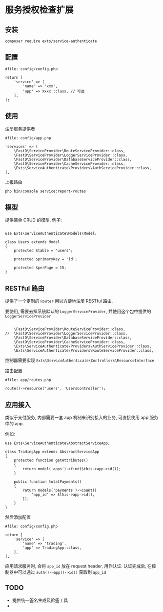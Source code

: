 # 服务授权检查扩展

## 安装
```
composer require exts/service-authenticate
```

## 配置
```
#file: config/config.php

return [
    'service' => [
        'name' => 'xxx',
        'app' => Xxxx::class, // 可选
    ],
];

```

## 使用

注册服务提供者
```
#file: config/app.php

'services' => [
    \FastD\ServiceProvider\RouteServiceProvider::class,
    \FastD\ServiceProvider\LoggerServiceProvider::class,
    \FastD\ServiceProvider\DatabaseServiceProvider::class,
    \FastD\ServiceProvider\CacheServiceProvider::class,
    \Exts\ServiceAuthenticate\Providers\AuthServiceProvider::class,
],
```

上报路由
```
php bin/console service:report-routes
```

## 模型

提供简单 CRUD 的模型, 例子:
```

use Exts\ServiceAuthenticate\Models\Model;

class Users extends Model
{
    protected $table = 'users';
    
    protected $primaryKey = 'id';
    
    protected $perPage = 15;
}

```

## RESTful 路由

提供了一个定制的 `Router` 用以方便地注册 RESTful 路由.

要使用, 需要去掉系统默认的 `LoggerServiceProvider`, 并使用这个包中提供的 `LoggerServiceProvider`

```

    \FastD\ServiceProvider\RouteServiceProvider::class,
//  \FastD\ServiceProvider\LoggerServiceProvider::class,
    \FastD\ServiceProvider\DatabaseServiceProvider::class,
    \FastD\ServiceProvider\CacheServiceProvider::class,
    \Exts\ServiceAuthenticate\Providers\AuthServiceProvider::class,
    \Exts\ServiceAuthenticate\Providers\RouteServiceProvider::class,
```

控制器需要实现 `Exts\ServiceAuthenticate\Controllers\ResourceInterface`

路由配置

```
#file: app/routes.php

route()->resource('users', 'UsersController');
```

## 应用接入

类似于支付服务, 内部需要一套 app 机制来识别接入的业务, 可直接使用 app 服务中的 app.

例如:
```
use Exts\ServiceAuthenticate\AbstractServiceApp;

class TradingApp extends AbstractServiceApp
{
    protected function getAttributes()
    {
        return model('apps')->find($this->app->id());
    }
    
    public function totalPayments()
    {
        return models('payments')->count([
            'app_id' => $this->app->id(),
        ]);
    }
}
```

然后添加配置
```
#file: config/config.php

return [
    'service' => [
        'name' => 'trading',
        'app' => TradingApp::class,
    ],
];

```

应用请求服务时, 会将 `app_id` 放在 request header, 用作认证. 认证完成后, 在控制器中可以通过 `auth()->app()->id()` 获取到 `app_id`

## TODO
- 提供统一签名生成及验签工具
- 